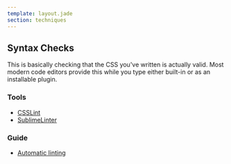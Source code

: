 ```yaml
---
template: layout.jade
section: techniques
---
```


## Syntax Checks

This is basically checking that the CSS you've written is actually valid. Most modern code editors provide this while you type either built-in or as an installable plugin.

### Tools

  * [CSSLint](/tools/css-lint.html)
  * [SublimeLinter](https://github.com/SublimeLinter/SublimeLinter)

### Guide

  * [Automatic linting](/guides/automatic-linting.html)